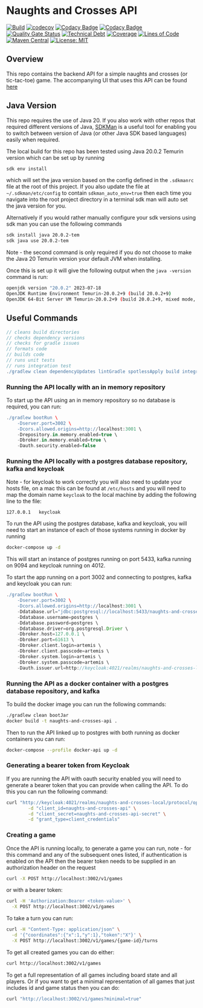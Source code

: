 # Naughts and Crosses API

[![Build](https://github.com/michaelruocco/naughts-and-crosses-api/workflows/pipeline/badge.svg)](https://github.com/michaelruocco/naughts-and-crosses-api/actions)
[![codecov](https://codecov.io/gh/michaelruocco/naughts-and-crosses-api/graph/badge.svg?token=9yBPb1pvXr)](https://codecov.io/gh/michaelruocco/naughts-and-crosses-api)
[![Codacy Badge](https://app.codacy.com/project/badge/Grade/01a56ca6bd194fac92c786d0aed09c8c)](https://app.codacy.com/gh/michaelruocco/naughts-and-crosses-api/dashboard?utm_source=gh&utm_medium=referral&utm_content=&utm_campaign=Badge_grade)
[![Codacy Badge](https://app.codacy.com/project/badge/Coverage/01a56ca6bd194fac92c786d0aed09c8c)](https://app.codacy.com/gh/michaelruocco/naughts-and-crosses-api/dashboard?utm_source=gh&utm_medium=referral&utm_content=&utm_campaign=Badge_coverage)
[![Quality Gate Status](https://sonarcloud.io/api/project_badges/measure?project=michaelruocco_naughts-and-crosses-api&metric=alert_status)](https://sonarcloud.io/dashboard?id=michaelruocco_naughts-and-crosses-api)
[![Technical Debt](https://sonarcloud.io/api/project_badges/measure?project=michaelruocco_naughts-and-crosses-api&metric=sqale_index)](https://sonarcloud.io/dashboard?id=michaelruocco_naughts-and-crosses-api)
[![Coverage](https://sonarcloud.io/api/project_badges/measure?project=michaelruocco_naughts-and-crosses-api&metric=coverage)](https://sonarcloud.io/dashboard?id=michaelruocco_naughts-and-crosses-api)
[![Lines of Code](https://sonarcloud.io/api/project_badges/measure?project=michaelruocco_naughts-and-crosses-api&metric=ncloc)](https://sonarcloud.io/dashboard?id=michaelruocco_naughts-and-crosses-api)
[![Maven Central](https://img.shields.io/maven-central/v/com.github.michaelruocco/naughts-and-crosses-api.svg?label=Maven%20Central)](https://search.maven.org/search?q=g:%22com.github.michaelruocco%22%20AND%20a:%22naughts-and-crosses-api%22)
[![License: MIT](https://img.shields.io/badge/License-MIT-yellow.svg)](https://opensource.org/licenses/MIT)

## Overview

This repo contains the backend API for a simple naughts and crosses (or tic-tac-toe) game.
The accompanying UI that uses this API can be found [here](https://github.com/michaelruocco/naughts-and-crosses-ui)

## Java Version

This repo requires the use of Java 20. If you also work with other repos that required different
versions of Java, [SDKMan](https://sdkman.io/) is a useful tool for enabling you to switch between version of Java
(or other  Java SDK based languages) easily when required.

The local build for this repo has been tested using Java 20.0.2 Temurin version which can be set up by running

```bash
sdk env install
```

which will set the java version based on the config defined in the `.sdkmanrc` file at the root
of this project. If you also update the file at `~/.sdkman/etc/config` to contain `sdkman_auto_env=true` then
each time you navigate into the root project directory in a terminal sdk man will auto set the java version for you.

Alternatively if you would rather manually configure your sdk versions using sdk man you can use the following commands

```bash
sdk install java 20.0.2-tem
sdk java use 20.0.2-tem   
```

Note - the second command is only required if you do not choose to make the Java 20 Temurin version
your default JVM when installing.

Once this is set up it will give the following output when the `java -version` command is run:

```bash
openjdk version "20.0.2" 2023-07-18
OpenJDK Runtime Environment Temurin-20.0.2+9 (build 20.0.2+9)
OpenJDK 64-Bit Server VM Temurin-20.0.2+9 (build 20.0.2+9, mixed mode, sharing)
```

## Useful Commands

```gradle
// cleans build directories
// checks dependency versions
// checks for gradle issues
// formats code
// builds code
// runs unit tests
// runs integration test
./gradlew clean dependencyUpdates lintGradle spotlessApply build integrationTest
```

### Running the API locally with an in memory repository

To start up the API using an in memory repository so no database is required, 
you can run:

```gradle
./gradlew bootRun \
    -Dserver.port=3002 \
    -Dcors.allowed.origins=http://localhost:3001 \
    -Drepository.in.memory.enabled=true \
    -Dbroker.in.memory.enabled=true \
    -Dauth.security.enabled=false
```

### Running the API locally with a postgres database repository, kafka and keycloak

Note - for keycloak to work correctly you will also need to update your hosts file,
on a mac this can be found at `/etc/hosts` and you will need to map the domain name
`keycloak` to the local machine by adding the following line to the file:

```
127.0.0.1	keycloak
```

To run the API using the postgres database, kafka and keycloak, you will need to start
an instance of each of those systems running in docker by running

```bash
docker-compose up -d
```

This will start an instance of postgres running on port 5433, kafka running on 9094
and keycloak running on 4012.

To start the app running on a port 3002 and connecting to postgres, kafka and keycloak
you can run:

```gradle
./gradlew bootRun \
    -Dserver.port=3002 \
    -Dcors.allowed.origins=http://localhost:3001 \
    -Ddatabase.url="jdbc:postgresql://localhost:5433/naughts-and-crosses-api" \
    -Ddatabase.username=postgres \
    -Ddatabase.password=postgres \
    -Ddatabase.driver=org.postgresql.Driver \
    -Dbroker.host=127.0.0.1 \
    -Dbroker.port=61613 \
    -Dbroker.client.login=artemis \
    -Dbroker.client.passcode=artemis \
    -Dbroker.system.login=artemis \
    -Dbroker.system.passcode=artemis \
    -Dauth.issuer.url=http://keycloak:4021/realms/naughts-and-crosses-local
```

### Running the API as a docker container with a postgres database repository, and kafka

To build the docker image you can run the following commands:

```bash
./gradlew clean bootJar
docker build -t naughts-and-crosses-api .
```

Then to run the API linked up to postgres with both running as docker containers
you can run:

```bash
docker-compose --profile docker-api up -d
```

### Generating a bearer token from Keycloak

If you are running the API with oauth security enabled you will need to generate a
bearer token that you can provide when calling the API. To do this you can run the
following command:

```bash
curl "http://keycloak:4021/realms/naughts-and-crosses-local/protocol/openid-connect/token" \
        -d "client_id=naughts-and-crosses-api" \
        -d "client_secret=naughts-and-crosses-api-secret" \
        -d "grant_type=client_credentials"
```

### Creating a game

Once the API is running locally, to generate a game you can run, note - for this command
and any of the subsequent ones listed, if authentication is enabled on the API then the
bearer token needs to be supplied in an authorization header on the request

```bash
curl -X POST http://localhost:3002/v1/games
```

or with a bearer token:

```bash
curl -H 'Authorization:Bearer <token-value>' \
  -X POST http://localhost:3002/v1/games
```

To take a turn you can run:

```bash
curl -H "Content-Type: application/json" \
  -d '{"coordinates":{"x":1,"y":1},"token":"X"}' \
  -X POST http://localhost:3002/v1/games/{game-id}/turns  
```

To get all created games you can do either:

```bash
curl http://localhost:3002/v1/games
```

To get a full representation of all games including board state and all players.
Or if you want to get a minimal representation of all games that just includes
id and game status then you can do:

```bash
curl "http://localhost:3002/v1/games?minimal=true"
```
